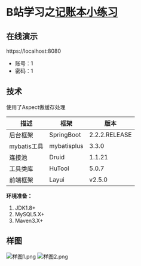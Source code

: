 # B站学习之[记账本小练习](https://www.bilibili.com/video/av68747016)

## 在线演示

https://localhost:8080

- 账号：1
- 密码：1

## 技术
使用了Aspect做缓存处理

| 描述         | 框架                | 版本          |
| ------------ | ------------------- | ------------- |
| 后台框架         | SpringBoot          | 2.2.2.RELEASE |
| mybatis工具 | mybatisplus          | 3.3.0        |
| 连接池       | Druid               | 1.1.21        |
| 工具类库     | HuTool              | 5.0.7         |
| 前端框架     | Layui               | v2.5.0        |

**环境准备：**

1. JDK1.8+
2. MySQL5.X+
3. Maven3.X+

## 样图
![样图1.png](src/main/resources/static/样图1.png)
![样图2.png](src/main/resources/static/样图2.png)
